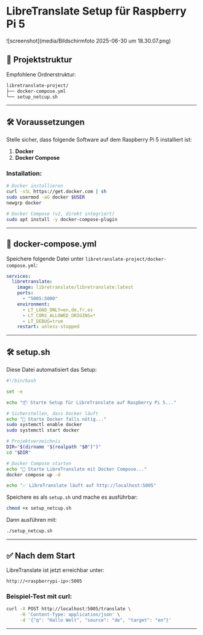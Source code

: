 # LibreTranslate Setup für Raspberry Pi 5

![screenshot](media/Bildschirmfoto 2025-06-30 um 18.30.07.png)

## 📁 Projektstruktur

Empfohlene Ordnerstruktur:

```bash
libretranslate-project/
├── docker-compose.yml
└── setup_netcup.sh
```

---

## 🛠️ Voraussetzungen

Stelle sicher, dass folgende Software auf dem Raspberry Pi 5 installiert ist:

1. **Docker**
2. **Docker Compose**

### Installation:

```bash
# Docker installieren
curl -sSL https://get.docker.com | sh
sudo usermod -aG docker $USER
newgrp docker

# Docker Compose (v2, direkt integriert)
sudo apt install -y docker-compose-plugin
```

---

## 📄 docker-compose.yml

Speichere folgende Datei unter `libretranslate-project/docker-compose.yml`:

```yaml
services:
  libretranslate:
    image: libretranslate/libretranslate:latest
    ports:
      - "5005:5000"
    environment:
      - LT_LOAD_ONLY=en,de,fr,es
      - LT_CORS_ALLOWED_ORIGINS=*
      - LT_DEBUG=true
    restart: unless-stopped
```

---

## 🛠️ setup.sh

Diese Datei automatisiert das Setup:

```bash
#!/bin/bash

set -e

echo "📦 Starte Setup für LibreTranslate auf Raspberry Pi 5..."

# Sicherstellen, dass Docker läuft
echo "🔧 Starte Docker falls nötig..."
sudo systemctl enable docker
sudo systemctl start docker

# Projektverzeichnis
DIR="$(dirname "$(realpath "$0")")"
cd "$DIR"

# Docker Compose starten
echo "🚀 Starte LibreTranslate mit Docker Compose..."
docker compose up -d

echo "✅ LibreTranslate läuft auf http://localhost:5005"
```

Speichere es als `setup.sh` und mache es ausführbar:

```bash
chmod +x setup_netcup.sh
```

Dann ausführen mit:

```bash
./setup_netcup.sh
```

---

## ✅ Nach dem Start

LibreTranslate ist jetzt erreichbar unter:

```
http://<raspberrypi-ip>:5005
```

### Beispiel-Test mit curl:

```bash
curl -X POST http://localhost:5005/translate \
     -H 'Content-Type: application/json' \
     -d '{"q": "Hallo Welt", "source": "de", "target": "en"}'
```

---

